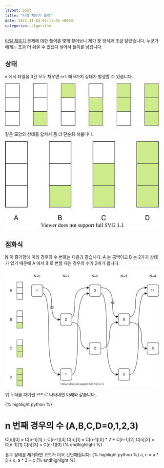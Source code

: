```yaml
---
layout: post
title: "타일 채우기 풀이"
date: 2021-11-03 02:11:26 +0900
categories: algorithm
---
```


[타일 채우기](https://www.acmicpc.net/problem/2133)
문제에 대한 풀이를 몇개 찾아보니 제가 푼 방식과 조금 달랐습니다.
누군가에게는 조금 더 쉬울 수 있겠다 싶어서 풀이를 남깁니다.

## 상태

`n` 에서 타일을 3칸 모두 채우면 `n+1` 에 6가지 상태가 발생할 수 있습니다.

![타일채우기](/img/tri-tiling-solution/tri-tiling-solution-state-1.svg)

같은 모양의 상태를 합쳐서 좀 더 단순화 해봅니다.

![타일채우기](/img/tri-tiling-solution/tri-tiling-solution-state-2.svg)

## 점화식

N 이 증가함에 따라 경우의 수 변화는 다음과 같습니다.
A 는 공백이고 B 는 2가지 상태가 있기 때문에
A 에서 B 로 변할 때는 경우의 수가 2배가 됩니다.

![타일채우기](/img/tri-tiling-solution/tri-tiling-solution-diagram.svg)

위 도식을 파이썬 코드로 나타내면 아래와 같습니다.

{% highlight python %}
# n 번째 경우의 수 (A,B,C,D=0,1,2,3)
C[n][0] = C[n-1][1] + C[n-1][3]
C[n][1] = C[n-1][0] * 2 + C[n-1][2]
C[n][2] = C[n-1][1]
C[n][3] = C[n-1][0]
{% endhighlight %}

홀수 상태를 제거하면 코드가 더욱 간단해집니다.
{% highlight python %}
a, c = a * 3 + c, a * 2 + c
{% endhighlight %}